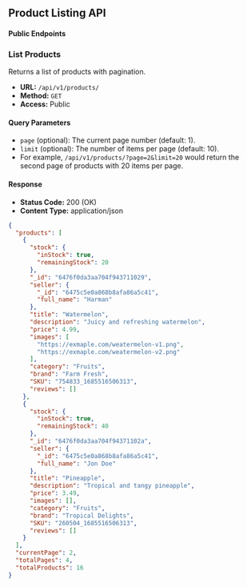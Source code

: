 ## Product Listing API

#### Public Endpoints

### List Products

Returns a list of products with pagination.

- **URL:** `/api/v1/products/`
- **Method:** `GET`
- **Access:** Public

#### Query Parameters

- `page` (optional): The current page number (default: 1).
- `limit` (optional): The number of items per page (default: 10).
- For example, `/api/v1/products/?page=2&limit=20` would return the second page of products with 20 items per page.

#### Response

- **Status Code:** 200 (OK)
- **Content Type:** application/json

```json
{
  "products": [
    {
      "stock": {
        "inStock": true,
        "remainingStock": 20
      },
      "_id": "6476f0da3aa704f943711029",
      "seller": {
        "_id": "6475c5e0a868b8afa86a5c41",
        "full_name": "Harman"
      },
      "title": "Watermelon",
      "description": "Juicy and refreshing watermelon",
      "price": 4.99,
      "images": [
        "https://exmaple.com/weatermelon-v1.png",
        "https://exmaple.com/weatermelon-v2.png"
      ],
      "category": "Fruits",
      "brand": "Farm Fresh",
      "SKU": "754833_1685516506313",
      "reviews": []
    },
    {
      "stock": {
        "inStock": true,
        "remainingStock": 40
      },
      "_id": "6476f0da3aa704f94371102a",
      "seller": {
        "_id": "6475c5e0a868b8afa86a5c41",
        "full_name": "Jon Doe"
      },
      "title": "Pineapple",
      "description": "Tropical and tangy pineapple",
      "price": 3.49,
      "images": [],
      "category": "Fruits",
      "brand": "Tropical Delights",
      "SKU": "260504_1685516506313",
      "reviews": []
    }
  ],
  "currentPage": 2,
  "totalPages": 4,
  "totalProducts": 16
}
```
